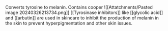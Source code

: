 Converts tyrosine to melanin. Contains cooper
![[Attatchments/Pasted image 20240326213734.png]]
[[Tyrosinase inhibitors]] like [[glycolic acid]] and [[arbutin]] are used in skincare to inhibit the production of melanin in the skin to prevent hyperpigmentation and other skin issues.